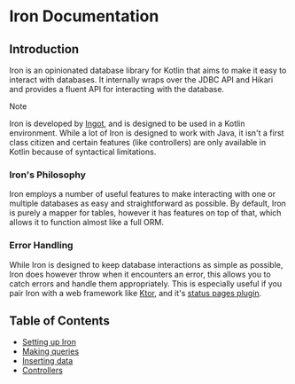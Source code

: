 # Iron Documentation

## Introduction

Iron is an opinionated database library for Kotlin that aims to make it easy to interact with databases.
It internally wraps over the JDBC API and Hikari and provides a fluent API for interacting with the database.

> [!NOTE]  
> Iron is developed by [Ingot](https://ingot.gg), and is designed to be used in a Kotlin environment. While
> a lot of Iron is designed to work with Java, it isn't a first class citizen and certain features (like
> controllers) are only available in Kotlin because of syntactical limitations.

### Iron's Philosophy
Iron employs a number of useful features to make interacting with one or multiple databases as easy
and straightforward as possible. By default, Iron is purely a mapper for tables, however it has features
on top of that, which allows it to function almost like a full ORM.

### Error Handling
While Iron is designed to keep database interactions as simple as possible, Iron does however throw
when it encounters an error, this allows you to catch errors and handle them appropriately. This is
especially useful if you pair Iron with a web framework like [Ktor](https://ktor.io/), and it's 
[status pages plugin](https://ktor.io/docs/server-status-pages.html).

## Table of Contents

- [Setting up Iron](connecting.md)
- [Making queries](querying.md)
- [Inserting data](inserting.md)
- [Controllers](../controller/README.md)